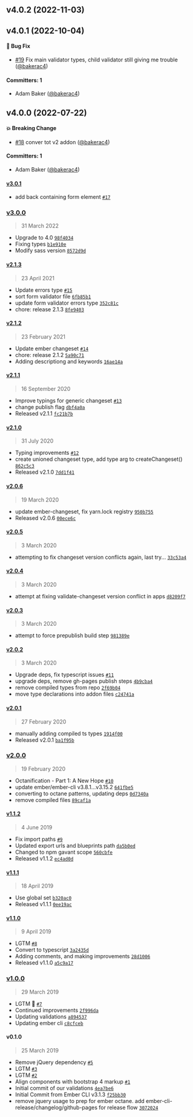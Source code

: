 

## v4.0.2 (2022-11-03)

## v4.0.1 (2022-10-04)

#### :bug: Bug Fix
* [#19](https://github.com/Gavant/gavant-ember-validations/pull/19) Fix main validator types, child validator still giving me trouble ([@bakerac4](https://github.com/bakerac4))

#### Committers: 1
- Adam Baker ([@bakerac4](https://github.com/bakerac4))

## v4.0.0 (2022-07-22)

#### :boom: Breaking Change
* [#18](https://github.com/Gavant/gavant-ember-validations/pull/18) conver tot v2 addon ([@bakerac4](https://github.com/bakerac4))

#### Committers: 1
- Adam Baker ([@bakerac4](https://github.com/bakerac4))

#### [v3.0.1](https://github.com/Gavant/gavant-ember-validations/compare/v3.0.0...v3.0.1)

- add back containing form element [`#17`](https://github.com/Gavant/gavant-ember-validations/pull/17)

### [v3.0.0](https://github.com/Gavant/gavant-ember-validations/compare/v2.1.3...v3.0.0)

> 31 March 2022

- Upgrade to 4.0 [`98f4034`](https://github.com/Gavant/gavant-ember-validations/commit/98f4034399c4195e3c6af122c333bee734a05820)
- Fixing types [`b1e910e`](https://github.com/Gavant/gavant-ember-validations/commit/b1e910e7a639bf3bfff952264d1f5e70c938ea78)
- Modify sass version [`8572d9d`](https://github.com/Gavant/gavant-ember-validations/commit/8572d9dc9d69221dc67a507694b85f07097a3eb3)

#### [v2.1.3](https://github.com/Gavant/gavant-ember-validations/compare/v2.1.2...v2.1.3)

> 23 April 2021

- Update errors type [`#15`](https://github.com/Gavant/gavant-ember-validations/pull/15)
- sort form validator file [`6fb85b1`](https://github.com/Gavant/gavant-ember-validations/commit/6fb85b1283f7ec2e73314f6b439cad3b384975b5)
- update form validator errors type [`352c81c`](https://github.com/Gavant/gavant-ember-validations/commit/352c81ca2a857e7814b4c299292d9d7a2a6a6a2d)
- chore: release 2.1.3 [`8fe9403`](https://github.com/Gavant/gavant-ember-validations/commit/8fe9403269397c986f3ab321d982321f53b738df)

#### [v2.1.2](https://github.com/Gavant/gavant-ember-validations/compare/v2.1.1...v2.1.2)

> 23 February 2021

- Update ember changeset [`#14`](https://github.com/Gavant/gavant-ember-validations/pull/14)
- chore: release 2.1.2 [`5a90c71`](https://github.com/Gavant/gavant-ember-validations/commit/5a90c71f00dfce7016d5c572b789b5108590a413)
- Adding descriptiong and keywords [`16ae14a`](https://github.com/Gavant/gavant-ember-validations/commit/16ae14abd841665444f2d83d33af48b9ebdbe543)

#### [v2.1.1](https://github.com/Gavant/gavant-ember-validations/compare/v2.1.0...v2.1.1)

> 16 September 2020

- Improve typings for generic changeset [`#13`](https://github.com/Gavant/gavant-ember-validations/pull/13)
- change publish flag [`dbf4a0a`](https://github.com/Gavant/gavant-ember-validations/commit/dbf4a0a27a0bb06c3ec0590488b1d8f6063c5ecd)
- Released v2.1.1 [`fc21b7b`](https://github.com/Gavant/gavant-ember-validations/commit/fc21b7b303ea781dcbc32f689e6205f5f2a84ec2)

#### [v2.1.0](https://github.com/Gavant/gavant-ember-validations/compare/v2.0.6...v2.1.0)

> 31 July 2020

- Typing improvements [`#12`](https://github.com/Gavant/gavant-ember-validations/pull/12)
- create unioned changeset type, add type arg to createChangeset() [`862c5c3`](https://github.com/Gavant/gavant-ember-validations/commit/862c5c39df7d30cd7b90ff9294b5cf02360ce5be)
- Released v2.1.0 [`7dd1f41`](https://github.com/Gavant/gavant-ember-validations/commit/7dd1f41ed004c426008b54d0e6552e8bdc9bbaec)

#### [v2.0.6](https://github.com/Gavant/gavant-ember-validations/compare/v2.0.5...v2.0.6)

> 19 March 2020

- update ember-changeset, fix yarn.lock registry [`950b755`](https://github.com/Gavant/gavant-ember-validations/commit/950b755294ea9ff59168a0d22eaf1c61941b8d84)
- Released v2.0.6 [`00ece6c`](https://github.com/Gavant/gavant-ember-validations/commit/00ece6c2c1f88e90584e42b959028a17473d6239)

#### [v2.0.5](https://github.com/Gavant/gavant-ember-validations/compare/v2.0.4...v2.0.5)

> 3 March 2020

- attempting to fix changeset version conflicts again, last try... [`33c53a4`](https://github.com/Gavant/gavant-ember-validations/commit/33c53a4c4b004672987f5d088ed2008619152ba3)

#### [v2.0.4](https://github.com/Gavant/gavant-ember-validations/compare/v2.0.3...v2.0.4)

> 3 March 2020

- attempt at fixing validate-changeset version conflict in apps [`d8209f7`](https://github.com/Gavant/gavant-ember-validations/commit/d8209f7fe60c33cbf91d2f8f963cf20ff54fb607)

#### [v2.0.3](https://github.com/Gavant/gavant-ember-validations/compare/v2.0.2...v2.0.3)

> 3 March 2020

- attempt to force prepublish build step [`981389e`](https://github.com/Gavant/gavant-ember-validations/commit/981389e5b1ef2a396f448e79e63a17c480fd576b)

#### [v2.0.2](https://github.com/Gavant/gavant-ember-validations/compare/v2.0.1...v2.0.2)

> 3 March 2020

- Upgrade deps, fix typescript issues [`#11`](https://github.com/Gavant/gavant-ember-validations/pull/11)
- upgrade deps, remove gh-pages publish steps [`4b9cba4`](https://github.com/Gavant/gavant-ember-validations/commit/4b9cba4af7ae174a58cb29dab6321013a637ceba)
- remove compiled types from repo [`2f69b04`](https://github.com/Gavant/gavant-ember-validations/commit/2f69b047365e496e41283f3f79c03a7844814f20)
- move type declarations into addon files [`c24741a`](https://github.com/Gavant/gavant-ember-validations/commit/c24741a9e80c2e2d7758391c55d76ec728a019ba)

#### [v2.0.1](https://github.com/Gavant/gavant-ember-validations/compare/v2.0.0...v2.0.1)

> 27 February 2020

- manually adding compiled ts types [`1914f00`](https://github.com/Gavant/gavant-ember-validations/commit/1914f00762394f4d470855ac5b3c0468a1cb5ecd)
- Released v2.0.1 [`ba1f95b`](https://github.com/Gavant/gavant-ember-validations/commit/ba1f95b02d022223a3eea1ee956e81e965ee3b39)

### [v2.0.0](https://github.com/Gavant/gavant-ember-validations/compare/v1.1.2...v2.0.0)

> 19 February 2020

- Octanification - Part 1: A New Hope [`#10`](https://github.com/Gavant/gavant-ember-validations/pull/10)
- update ember/ember-cli v3.8.1...v3.15.2 [`641fbe5`](https://github.com/Gavant/gavant-ember-validations/commit/641fbe5465b93712410a08598b41d2d580c9d1f0)
- converting to octane patterns, updating deps [`0d7340a`](https://github.com/Gavant/gavant-ember-validations/commit/0d7340afb72be6f3efe37dd21d728b37a75594d3)
- remove compiled files [`89caf1a`](https://github.com/Gavant/gavant-ember-validations/commit/89caf1a163f9023780e7e8690f09ebba9dbbf887)

#### [v1.1.2](https://github.com/Gavant/gavant-ember-validations/compare/v1.1.1...v1.1.2)

> 4 June 2019

- Fix import paths [`#9`](https://github.com/Gavant/gavant-ember-validations/pull/9)
- Updated export urls and blueprints path [`da5b0ed`](https://github.com/Gavant/gavant-ember-validations/commit/da5b0ede5a393d29bc279d8d7d4751c32ce01f84)
- Changed to npm gavant scope [`560cbfe`](https://github.com/Gavant/gavant-ember-validations/commit/560cbfeb1a0002ff6bd5d6c4196b38574c58eaf3)
- Released v1.1.2 [`ec4ad0d`](https://github.com/Gavant/gavant-ember-validations/commit/ec4ad0d7d8c3bb6f9aaa6cb78f3757aca5dfc065)

#### [v1.1.1](https://github.com/Gavant/gavant-ember-validations/compare/v1.1.0...v1.1.1)

> 18 April 2019

- Use global set [`b320ac0`](https://github.com/Gavant/gavant-ember-validations/commit/b320ac05181ecf4b7d2dfdc15c5557cfc3e11f90)
- Released v1.1.1 [`0ee19ac`](https://github.com/Gavant/gavant-ember-validations/commit/0ee19accf5a09a6b297f6e855a4a07c8a62006ee)

#### [v1.1.0](https://github.com/Gavant/gavant-ember-validations/compare/v1.0.0...v1.1.0)

> 9 April 2019

- LGTM [`#8`](https://github.com/Gavant/gavant-ember-validations/pull/8)
- Convert to typescript [`3a2435d`](https://github.com/Gavant/gavant-ember-validations/commit/3a2435de74939faac2abd25c7d995cc0c1928a98)
- Adding comments, and making improvements [`28d1006`](https://github.com/Gavant/gavant-ember-validations/commit/28d1006eb3ab4908917c96b610d158f5d8b8d660)
- Released v1.1.0 [`a5c9a17`](https://github.com/Gavant/gavant-ember-validations/commit/a5c9a1737ecb685af9b3c624e6b3a6eadc34a0ec)

### [v1.0.0](https://github.com/Gavant/gavant-ember-validations/compare/v0.1.0...v1.0.0)

> 29 March 2019

- LGTM 🚀  [`#7`](https://github.com/Gavant/gavant-ember-validations/pull/7)
- Continued improvements [`2f996da`](https://github.com/Gavant/gavant-ember-validations/commit/2f996daa0113da50a702e904b4bcef7f0eaa3b14)
- Updating validations [`a894537`](https://github.com/Gavant/gavant-ember-validations/commit/a894537bd85e6fc7287ed282baa1e43bb5654fef)
- Updating ember cli [`c8cfceb`](https://github.com/Gavant/gavant-ember-validations/commit/c8cfceb13e16da5f98eb0554f556d0fa17a8c8ec)

#### v0.1.0

> 25 March 2019

- Remove jQuery dependency [`#5`](https://github.com/Gavant/gavant-ember-validations/pull/5)
- LGTM [`#3`](https://github.com/Gavant/gavant-ember-validations/pull/3)
- LGTM [`#2`](https://github.com/Gavant/gavant-ember-validations/pull/2)
- Align components with bootstrap 4 markup [`#1`](https://github.com/Gavant/gavant-ember-validations/pull/1)
- Initial commit of our validations [`4ea7be6`](https://github.com/Gavant/gavant-ember-validations/commit/4ea7be6768b46bbfd11e8dd52665ba8ab1b54e9f)
- Initial Commit from Ember CLI v3.1.3 [`f25bb30`](https://github.com/Gavant/gavant-ember-validations/commit/f25bb302a71fa61a5aabcf771e6496b43973577e)
- remove jquery usage to prep for ember octane. add ember-cli-release/changelog/github-pages for release flow [`3072024`](https://github.com/Gavant/gavant-ember-validations/commit/30720248d1987cbf48bcfd8c22a105558f242ef2)
